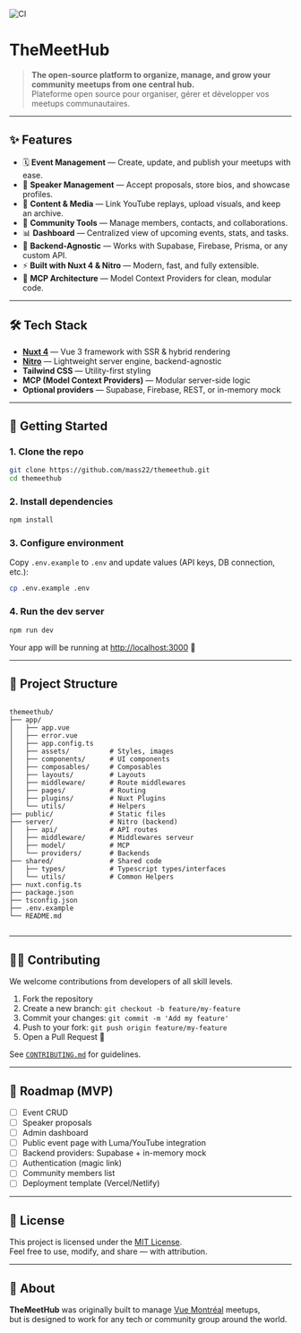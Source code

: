 ![CI](https://github.com/mass22/themeethub/workflows/CI/badge.svg)

# TheMeetHub

> **The open-source platform to organize, manage, and grow your community meetups from one central hub.**  
> Plateforme open source pour organiser, gérer et développer vos meetups communautaires.

---

## ✨ Features

- 🗓 **Event Management** — Create, update, and publish your meetups with ease.
- 🎤 **Speaker Management** — Accept proposals, store bios, and showcase profiles.
- 📣 **Content & Media** — Link YouTube replays, upload visuals, and keep an archive.
- 👥 **Community Tools** — Manage members, contacts, and collaborations.
- 📊 **Dashboard** — Centralized view of upcoming events, stats, and tasks.
- 🧩 **Backend-Agnostic** — Works with Supabase, Firebase, Prisma, or any custom API.
- ⚡ **Built with Nuxt 4 & Nitro** — Modern, fast, and fully extensible.
- 🧠 **MCP Architecture** — Model Context Providers for clean, modular code.

---

## 🛠 Tech Stack

- **[Nuxt 4](https://nuxt.com/)** — Vue 3 framework with SSR & hybrid rendering
- **[Nitro](https://nitro.unjs.io/)** — Lightweight server engine, backend-agnostic
- **Tailwind CSS** — Utility-first styling
- **MCP (Model Context Providers)** — Modular server-side logic
- **Optional providers** — Supabase, Firebase, REST, or in-memory mock

---

## 🚀 Getting Started

### 1. Clone the repo

```bash
git clone https://github.com/mass22/themeethub.git
cd themeethub
```

### 2. Install dependencies

```bash
npm install
```

### 3. Configure environment

Copy `.env.example` to `.env` and update values (API keys, DB connection, etc.):  

```bash
cp .env.example .env
```

### 4. Run the dev server

```bash
npm run dev
```

Your app will be running at [http://localhost:3000](http://localhost:3000) 🚀

---

## 📂 Project Structure

```

themeethub/
├── app/
│   ├── app.vue
│   ├── error.vue
│   ├── app.config.ts
│   ├── assets/          # Styles, images
│   ├── components/      # UI components
│   ├── composables/     # Composables
│   ├── layouts/         # Layouts
│   ├── middleware/      # Route middlewares
│   ├── pages/           # Routing 
│   ├── plugins/         # Nuxt Plugins
│   └── utils/           # Helpers
├── public/              # Static files
├── server/              # Nitro (backend)
│   ├── api/             # API routes
│   ├── middleware/      # Middlewares serveur
│   ├── model/           # MCP
│   └── providers/       # Backends
├── shared/              # Shared code
│   ├── types/           # Typescript types/interfaces
│   └── utils/           # Common Helpers
├── nuxt.config.ts
├── package.json
├── tsconfig.json
├── .env.example
└── README.md


```

---

## 🧑‍💻 Contributing

We welcome contributions from developers of all skill levels.

1. Fork the repository
2. Create a new branch: `git checkout -b feature/my-feature`
3. Commit your changes: `git commit -m 'Add my feature'`
4. Push to your fork: `git push origin feature/my-feature`
5. Open a Pull Request 🚀

See [`CONTRIBUTING.md`](./CONTRIBUTING.md) for guidelines.

---

## 📅 Roadmap (MVP)

- [ ] Event CRUD
- [ ] Speaker proposals
- [ ] Admin dashboard
- [ ] Public event page with Luma/YouTube integration
- [ ] Backend providers: Supabase + in-memory mock
- [ ] Authentication (magic link)
- [ ] Community members list
- [ ] Deployment template (Vercel/Netlify)

---

## 📜 License

This project is licensed under the [MIT License](./LICENSE).  
Feel free to use, modify, and share — with attribution.

---

## 💬 About

**TheMeetHub** was originally built to manage [Vue Montréal](https://www.vuemtl.com) meetups,  
but is designed to work for any tech or community group around the world.
